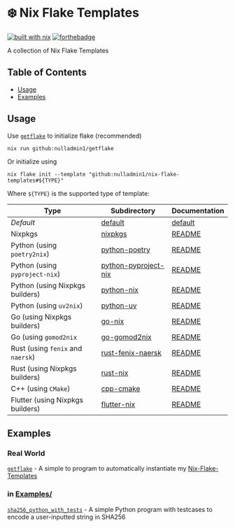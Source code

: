 # ❄️ Nix Flake Templates

[![built with nix](https://builtwithnix.org/badge.svg)](https://builtwithnix.org) [![forthebadge](https://forthebadge.com/images/badges/0-percent-optimized.svg)](https://forthebadge.com)

A collection of Nix Flake Templates

## Table of Contents

- [Usage](#usage)
- [Examples](#examples)

## Usage

Use [`getflake`](https://github.com/nulladmin1/getflake) to initialize flake (recommended)

```shell
nix run github:nulladmin1/getflake
```

Or initialize using

```shell
nix flake init --template "github:nulladmin1/nix-flake-templates#${TYPE}"
```

Where `${TYPE}` is the supported type of template:

| Type                              | Subdirectory                                 | Documentation                            |
| --------------------------------- | -------------------------------------------- | ---------------------------------------- |
| _Default_                         | [default](default)                           | [default](default/README.md)             |
| Nixpkgs                           | [nixpkgs](nixpkgs)                           | [README](nixpkgs/README.md)              |
| Python (using `poetry2nix`)       | [python-poetry](python-poetry)               | [README](python-poetry/README.md)        |
| Python (using `pyproject-nix`)    | [python-pyproject-nix](python-pyproject-nix) | [README](python-pyproject-nix/README.md) |
| Python (using Nixpkgs builders)   | [python-nix](python-nix)                     | [README](python-nix/README.md)           |
| Python (using `uv2nix`)           | [python-uv](python-uv)                       | [README](python-uv/README.md)            |
| Go (using Nixpkgs builders)       | [go-nix](go-nix)                             | [README](go-nix/README.md)               |
| Go (using `gomod2nix`             | [go-gomod2nix](go-gomod2nix)                 | [README](go-gomod2nix/README.md)         |
| Rust (using `fenix` and `naersk`) | [rust-fenix-naersk](rust-fenix-naersk)       | [README](rust-fenix-naersk/README.md)    |
| Rust (using Nixpkgs builders)     | [rust-nix](rust-nix)                         | [README](rust-nix/README.md)             |
| C++ (using `CMake`)               | [cpp-cmake](cpp-cmake)                       | [README](cpp-cmake/README.md)            |
| Flutter (using Nixpkgs builders)  | [flutter-nix](flutter-nix)                   | [README](flutter-nix/README.md)          |

## Examples

### Real World

[`getflake`](https://github.com/nulladmin1/getflake) - A simple to program to automatically instantiate my [Nix-Flake-Templates](https://github.com/nulladmin1/nix-flake-templates)

### in [Examples/](examples/)

[`sha256_python_with_tests`](examples/sha256_python_with_tests) - A simple Python program with testcases to encode a user-inputted string in SHA256
